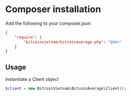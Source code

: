 # Composer installation #

Add the following to your composer.json:

```json
{
    "require": {
        "bitcoinvietnam/bitcoinaverage-php": "@dev"
    }
}
```

## Usage

Instantiate a Client object

```php
$client = new BitcoinVietnam\BitcoinAverage\Client();
```